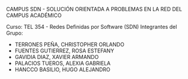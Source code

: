 CAMPUS SDN - SOLUCIÓN ORIENTADA A PROBLEMAS EN LA RED DEL CAMPUS ACADÉMICO

Curso: TEL 354 - Redes Definidas por Software (SDN)
Integrantes del Grupo:
- TERRONES PEÑA, CHRISTOPHER ORLANDO
- FUENTES GUTIERREZ, ROSA ESTEFANY
- GAVIDIA DIAZ, XAVIER ARMANDO
- PALACIOS TUEROS, ALEXIA GABRIELA
- HANCCO BASILIO, HUGO ALEJANDRO
